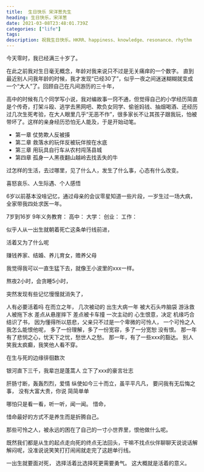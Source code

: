 ```yaml
---
title:  生日快乐 宋洋葱先生
heading: 生日快乐，宋洋葱
date: 2021-03-08T23:48:01.739Z
categories: ["life"]
tags: 
description: 祝我生日快乐。HKRR、happiness、knowledge、resonance、rhythm
---
```


今天零时，我已经满三十岁了。

在此之前我对生日毫无概念，年龄对我来说只不过是无关痛痒的一个数字。
直到最近别人问我年龄的时候，我才发现“已经30了”，似乎一夜之间迷迷糊糊就变成一个“大人”了。回顾自己在凡间游历的三十年，

高中的时候有几个同学写小说，我对编故事一窍不通，但觉得自己的小学经历简直是个传奇，打架斗殴、逃学去黑网吧、欺负女同学、偷爸妈钱、抽烟喝酒、还经历过几次生死考验，在大人眼里几乎“无恶不作”，很多家长不让其孩子跟我玩，怕被带坏了。这样的亲身经历恐怕无人能及，于是开始动笔。

- 第一章 仗势欺人反被揍
- 第二章 救落水的玩伴反被玩伴按在水底
- 第三章 用玩具自行车从农村闯荡县城
- 第四章 孤身一人黑夜翻山越岭去找丢失的牛


过怎样的生活，去过哪里，见了什么人，发生了什么事，心态有什么改变。

喜怒哀乐、人生际遇、个人感悟


6岁以前基本没啥记忆，通过母亲的会议零星知道一些片段，一岁生过一场大病，全家带我四处求医一年。

7岁到16岁
9年义务教育：
高中：
大学：
创业：
工作：

似乎人从一出生就朝着死亡这条单行线前进，

活着又为了什么呢

赚钱养家、结婚、养儿育女，赡养父母



我觉得我可以一直生猛下去，就像王小波里的xxx一样。

熬夜2小时，会贪睡5小时，

突然发现有些记忆慢慢就消失了，




人有必要活着吗
在而立之年，
几次被动的
出生大病一年
被大石头咋脑袋
游泳救人被拖下水
差点从悬崖摔下
差点被卡车撞
一次主动的
心生恨意，决定
机缘巧合结识了书，
因为懂得所以慈悲，父亲只不过是一个卑微的可怜人，
一个可怜之人我怎么能恨他呢，
多了一份理解，多了一份宽容，多了一分宽恕
没有恨。
那一年有了悲悯之心，忧天下之忧，愁世人之愁。
那一年，有了一些xxx的豁达。
别人笑我太疯癫，我笑他人看不穿。

在生与死的边缘徘徊数次

银河直下三千，我辈岂是蓬蒿人
立下了xxx的豪言壮志

肝肠寸断，轰轰烈烈，爱情
纵使如今三十而立，虽平平凡凡，
要问我有无后悔之事，
没有大富大贵，你说
简简单单

哪怕只是看一看，听一听，闻一闻。
惜命，

惜命最好的方式不是养生而是折腾自己。

那些可怜之人，被永远的困在了自己的一寸小世界里，恨他做什么呢。


既然我们都是从生的起点走向死的终点无法回头，干嘛不找点伙伴聊聊天说说话解解闷呢，没准说说笑笑打打闹闹就走完了这趟单行线。

一出生就要面对死，
选择活着比选择死更需要勇气。
这大概就是活着的意义。

